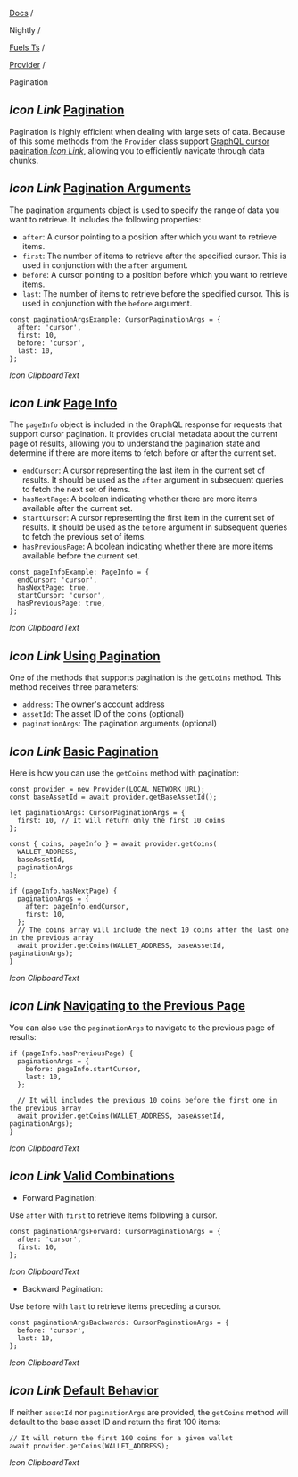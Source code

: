 [Docs](https://docs.fuel.network/) /

Nightly  /

[Fuels Ts](https://docs.fuel.network/docs/nightly/fuels-ts/) /

[Provider](https://docs.fuel.network/docs/nightly/fuels-ts/provider/) /

Pagination

## _Icon Link_ [Pagination](https://docs.fuel.network/docs/nightly/fuels-ts/provider/pagination/\#pagination)

Pagination is highly efficient when dealing with large sets of data. Because of this some methods from the `Provider` class support [GraphQL cursor pagination _Icon Link_](https://graphql.org/learn/pagination/), allowing you to efficiently navigate through data chunks.

## _Icon Link_ [Pagination Arguments](https://docs.fuel.network/docs/nightly/fuels-ts/provider/pagination/\#pagination-arguments)

The pagination arguments object is used to specify the range of data you want to retrieve. It includes the following properties:

- `after`: A cursor pointing to a position after which you want to retrieve items.
- `first`: The number of items to retrieve after the specified cursor. This is used in conjunction with the `after` argument.
- `before`: A cursor pointing to a position before which you want to retrieve items.
- `last`: The number of items to retrieve before the specified cursor. This is used in conjunction with the `before` argument.

```fuel_Box fuel_Box-idXKMmm-css
const paginationArgsExample: CursorPaginationArgs = {
  after: 'cursor',
  first: 10,
  before: 'cursor',
  last: 10,
};
```

_Icon ClipboardText_

## _Icon Link_ [Page Info](https://docs.fuel.network/docs/nightly/fuels-ts/provider/pagination/\#page-info)

The `pageInfo` object is included in the GraphQL response for requests that support cursor pagination. It provides crucial metadata about the current page of results, allowing you to understand the pagination state and determine if there are more items to fetch before or after the current set.

- `endCursor`: A cursor representing the last item in the current set of results. It should be used as the `after` argument in subsequent queries to fetch the next set of items.
- `hasNextPage`: A boolean indicating whether there are more items available after the current set.
- `startCursor`: A cursor representing the first item in the current set of results. It should be used as the `before` argument in subsequent queries to fetch the previous set of items.
- `hasPreviousPage`: A boolean indicating whether there are more items available before the current set.

```fuel_Box fuel_Box-idXKMmm-css
const pageInfoExample: PageInfo = {
  endCursor: 'cursor',
  hasNextPage: true,
  startCursor: 'cursor',
  hasPreviousPage: true,
};
```

_Icon ClipboardText_

## _Icon Link_ [Using Pagination](https://docs.fuel.network/docs/nightly/fuels-ts/provider/pagination/\#using-pagination)

One of the methods that supports pagination is the `getCoins` method. This method receives three parameters:

- `address`: The owner's account address
- `assetId`: The asset ID of the coins (optional)
- `paginationArgs`: The pagination arguments (optional)

## _Icon Link_ [Basic Pagination](https://docs.fuel.network/docs/nightly/fuels-ts/provider/pagination/\#basic-pagination)

Here is how you can use the `getCoins` method with pagination:

```fuel_Box fuel_Box-idXKMmm-css
const provider = new Provider(LOCAL_NETWORK_URL);
const baseAssetId = await provider.getBaseAssetId();

let paginationArgs: CursorPaginationArgs = {
  first: 10, // It will return only the first 10 coins
};

const { coins, pageInfo } = await provider.getCoins(
  WALLET_ADDRESS,
  baseAssetId,
  paginationArgs
);

if (pageInfo.hasNextPage) {
  paginationArgs = {
    after: pageInfo.endCursor,
    first: 10,
  };
  // The coins array will include the next 10 coins after the last one in the previous array
  await provider.getCoins(WALLET_ADDRESS, baseAssetId, paginationArgs);
}
```

_Icon ClipboardText_

## _Icon Link_ [Navigating to the Previous Page](https://docs.fuel.network/docs/nightly/fuels-ts/provider/pagination/\#navigating-to-the-previous-page)

You can also use the `paginationArgs` to navigate to the previous page of results:

```fuel_Box fuel_Box-idXKMmm-css
if (pageInfo.hasPreviousPage) {
  paginationArgs = {
    before: pageInfo.startCursor,
    last: 10,
  };

  // It will includes the previous 10 coins before the first one in the previous array
  await provider.getCoins(WALLET_ADDRESS, baseAssetId, paginationArgs);
}
```

_Icon ClipboardText_

## _Icon Link_ [Valid Combinations](https://docs.fuel.network/docs/nightly/fuels-ts/provider/pagination/\#valid-combinations)

- Forward Pagination:

Use `after` with `first` to retrieve items following a cursor.


```fuel_Box fuel_Box-idXKMmm-css
const paginationArgsForward: CursorPaginationArgs = {
  after: 'cursor',
  first: 10,
};
```

_Icon ClipboardText_

- Backward Pagination:

Use `before` with `last` to retrieve items preceding a cursor.


```fuel_Box fuel_Box-idXKMmm-css
const paginationArgsBackwards: CursorPaginationArgs = {
  before: 'cursor',
  last: 10,
};
```

_Icon ClipboardText_

## _Icon Link_ [Default Behavior](https://docs.fuel.network/docs/nightly/fuels-ts/provider/pagination/\#default-behavior)

If neither `assetId` nor `paginationArgs` are provided, the `getCoins` method will default to the base asset ID and return the first 100 items:

```fuel_Box fuel_Box-idXKMmm-css
// It will return the first 100 coins for a given wallet
await provider.getCoins(WALLET_ADDRESS);
```

_Icon ClipboardText_